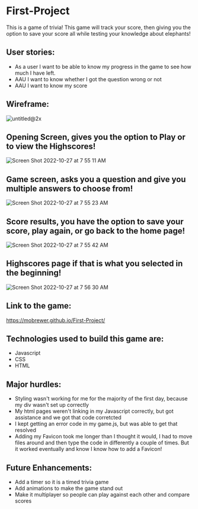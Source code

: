 # First-Project
This is a game of trivia!
This game will track your score, then giving you the option to save your score all while testing your knowledge about elephants!

## User stories:
* As a user I want to be able to know my progress in the game to see how much I have left.
* AAU I want to know whether I got the question wrong or not
* AAU I want to know my score

## Wireframe:
![untitled@2x](https://user-images.githubusercontent.com/114137772/198340919-a165b609-f097-4125-9caf-398db9f5f9af.png)

## Opening Screen, gives you the option to Play or to view the Highscores!

![Screen Shot 2022-10-27 at 7 55 11 AM](https://user-images.githubusercontent.com/114137772/198332613-86e8eb72-5b4d-4150-a01a-25639df6cfe3.png)

## Game screen, asks you a question and give you multiple answers to choose from!
![Screen Shot 2022-10-27 at 7 55 23 AM](https://user-images.githubusercontent.com/114137772/198334503-3c67b30d-7e76-4714-923c-21c114bdffbc.png)

## Score results, you have the option to save your score, play again, or go back to the home page!
![Screen Shot 2022-10-27 at 7 55 42 AM](https://user-images.githubusercontent.com/114137772/198334721-472301c2-faf0-449c-ace0-9243a78572d9.png)

## Highscores page if that is what you selected in the beginning!
![Screen Shot 2022-10-27 at 7 56 30 AM](https://user-images.githubusercontent.com/114137772/198334810-90792bae-56a0-49ca-9bb9-d80eaa7231fa.png)

## Link to the game:
https://mobrewer.github.io/First-Project/

## Technologies used to build this game are:
* Javascript
* CSS
* HTML

## Major hurdles:
* Styling wasn't working for me for the majority of the first day, because my div wasn't set up correctly
* My html pages weren't linking in my Javascript correctly, but got assistance and we got that code corretcted
* I kept getting an error code in my game.js, but was able to get that resolved
* Adding my Favicon took me longer than I thought it would, I had to move files around and then type the code in differently a couple of times. But it worked eventually and know I know how to add a Favicon! 

## Future Enhancements:
* Add a timer so it is a timed trivia game
* Add animations to make the game stand out
* Make it multiplayer so people can play against each other and compare scores
